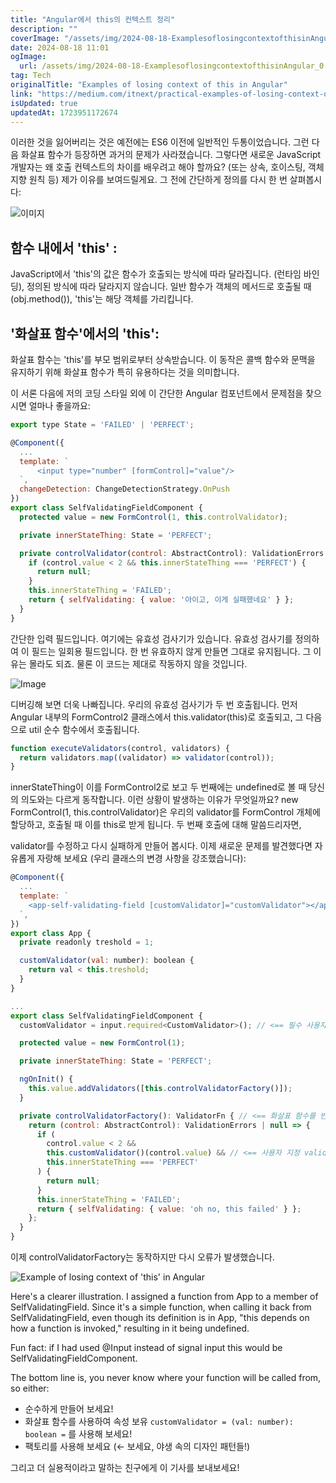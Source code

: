 ```yaml
---
title: "Angular에서 this의 컨텍스트 정리"
description: ""
coverImage: "/assets/img/2024-08-18-ExamplesoflosingcontextofthisinAngular_0.png"
date: 2024-08-18 11:01
ogImage: 
  url: /assets/img/2024-08-18-ExamplesoflosingcontextofthisinAngular_0.png
tag: Tech
originalTitle: "Examples of losing context of this in Angular"
link: "https://medium.com/itnext/practical-examples-of-losing-context-of-this-in-angular-ed7035ea85a7"
isUpdated: true
updatedAt: 1723951172674
---
```


이러한 것을 잃어버리는 것은 예전에는 ES6 이전에 일반적인 두통이었습니다. 그런 다음 화살표 함수가 등장하면 과거의 문제가 사라졌습니다. 그렇다면 새로운 JavaScript 개발자는 왜 호출 컨텍스트의 차이를 배우려고 해야 할까요? (또는 상속, 호이스팅, 객체지향 원칙 등) 제가 이유를 보여드릴게요. 그 전에 간단하게 정의를 다시 한 번 살펴봅시다:

![이미지](/assets/img/2024-08-18-ExamplesoflosingcontextofthisinAngular_0.png)

## 함수 내에서 'this' :

JavaScript에서 'this'의 값은 함수가 호출되는 방식에 따라 달라집니다. (런타임 바인딩), 정의된 방식에 따라 달라지지 않습니다. 일반 함수가 객체의 메서드로 호출될 때 (obj.method()), 'this'는 해당 객체를 가리킵니다.

<!-- cozy-coder - 수평 -->

<ins class="adsbygoogle"
     style="display:block"
     data-ad-client="ca-pub-4877378276818686"
     data-ad-slot="1107185301"
     data-ad-format="auto"
     data-full-width-responsive="true"></ins>

<script>
     (adsbygoogle = window.adsbygoogle || []).push({});
</script>

## '화살표 함수'에서의 'this':

화살표 함수는 'this'를 부모 범위로부터 상속받습니다. 이 동작은 콜백 함수와 문맥을 유지하기 위해 화살표 함수가 특히 유용하다는 것을 의미합니다.

이 서론 다음에 저의 코딩 스타일 외에 이 간단한 Angular 컴포넌트에서 문제점을 찾으시면 얼마나 좋을까요:

```js
export type State = 'FAILED' | 'PERFECT';

@Component({
  ...
  template: `
      <input type="number" [formControl]="value"/>
  `,
  changeDetection: ChangeDetectionStrategy.OnPush
})
export class SelfValidatingFieldComponent {
  protected value = new FormControl(1, this.controlValidator);

  private innerStateThing: State = 'PERFECT';

  private controlValidator(control: AbstractControl): ValidationErrors | null {
    if (control.value < 2 && this.innerStateThing === 'PERFECT') {
      return null;
    }
    this.innerStateThing = 'FAILED';
    return { selfValidating: { value: '아이고, 이게 실패했네요' } };
  }
}
```

<!-- cozy-coder - 수평 -->

<ins class="adsbygoogle"
     style="display:block"
     data-ad-client="ca-pub-4877378276818686"
     data-ad-slot="1107185301"
     data-ad-format="auto"
     data-full-width-responsive="true"></ins>

<script>
     (adsbygoogle = window.adsbygoogle || []).push({});
</script>

간단한 입력 필드입니다. 여기에는 유효성 검사기가 있습니다. 유효성 검사기를 정의하여 이 필드는 일회용 필드입니다. 한 번 유효하지 않게 만들면 그대로 유지됩니다. 그 이유는 몰라도 되죠. 물론 이 코드는 제대로 작동하지 않을 것입니다.

![Image](/assets/img/2024-08-18-ExamplesoflosingcontextofthisinAngular_1.png)

디버깅해 보면 더욱 나빠집니다. 우리의 유효성 검사기가 두 번 호출됩니다. 먼저 Angular 내부의 FormControl2 클래스에서 this.validator(this)로 호출되고, 그 다음으로 util 순수 함수에서 호출됩니다.

```javascript
function executeValidators(control, validators) {
  return validators.map((validator) => validator(control));
}
```

<!-- cozy-coder - 수평 -->

<ins class="adsbygoogle"
     style="display:block"
     data-ad-client="ca-pub-4877378276818686"
     data-ad-slot="1107185301"
     data-ad-format="auto"
     data-full-width-responsive="true"></ins>

<script>
     (adsbygoogle = window.adsbygoogle || []).push({});
</script>

innerStateThing이 이를 FormControl2로 보고 두 번째에는 undefined로 볼 때 당신의 의도와는 다르게 동작합니다. 이런 상황이 발생하는 이유가 무엇일까요? new FormControl(1, this.controlValidator)은 우리의 validator를 FormControl 개체에 할당하고, 호출될 때 이를 this로 받게 됩니다. 두 번째 호출에 대해 말씀드리자면,

validator를 수정하고 다시 실패하게 만들어 봅시다. 이제 새로운 문제를 발견했다면 자유롭게 자랑해 보세요 (우리 클래스의 변경 사항을 강조했습니다):

```js
@Component({
  ...
  template: `
    <app-self-validating-field [customValidator]="customValidator"></app-self-validating-field>
  `,
})
export class App {
  private readonly treshold = 1;

  customValidator(val: number): boolean {
    return val < this.treshold;
  }
}

...
export class SelfValidatingFieldComponent {
  customValidator = input.required<CustomValidator>(); // <== 필수 사용자 지정 유효성 검사

  protected value = new FormControl(1);

  private innerStateThing: State = 'PERFECT';

  ngOnInit() {
    this.value.addValidators([this.controlValidatorFactory()]);
  }

  private controlValidatorFactory(): ValidatorFn { // <== 화살표 함수를 반환하는 팩토리, 컨텍스트는 SelfValidatingField입니다
    return (control: AbstractControl): ValidationErrors | null => {
      if (
        control.value < 2 &&
        this.customValidator()(control.value) && // <== 사용자 지정 validator 사용
        this.innerStateThing === 'PERFECT'
      ) {
        return null;
      }
      this.innerStateThing = 'FAILED';
      return { selfValidating: { value: 'oh no, this failed' } };
    };
  }
}
```

이제 controlValidatorFactory는 동작하지만 다시 오류가 발생했습니다.

<!-- cozy-coder - 수평 -->

<ins class="adsbygoogle"
     style="display:block"
     data-ad-client="ca-pub-4877378276818686"
     data-ad-slot="1107185301"
     data-ad-format="auto"
     data-full-width-responsive="true"></ins>

<script>
     (adsbygoogle = window.adsbygoogle || []).push({});
</script>

![Example of losing context of 'this' in Angular](/assets/img/2024-08-18-ExamplesoflosingcontextofthisinAngular_2.png)

Here's a clearer illustration. I assigned a function from App to a member of SelfValidatingField. Since it's a simple function, when calling it back from SelfValidatingField, even though its definition is in App, "this depends on how a function is invoked," resulting in it being undefined.

Fun fact: if I had used @Input instead of signal input this would be SelfValidatingFieldComponent.

The bottom line is, you never know where your function will be called from, so either:

<!-- cozy-coder - 수평 -->

<ins class="adsbygoogle"
     style="display:block"
     data-ad-client="ca-pub-4877378276818686"
     data-ad-slot="1107185301"
     data-ad-format="auto"
     data-full-width-responsive="true"></ins>

<script>
     (adsbygoogle = window.adsbygoogle || []).push({});
</script>

- 순수하게 만들어 보세요!
- 화살표 함수를 사용하여 속성 보유 `customValidator = (val: number): boolean =` 를 사용해 보세요!
- 팩토리를 사용해 보세요 (← 보세요, 야생 속의 디자인 패턴들!)

그리고 더 실용적이라고 말하는 친구에게 이 기사를 보내보세요!
